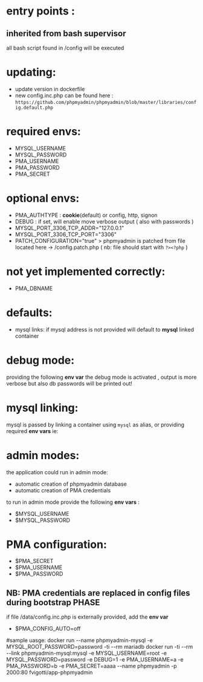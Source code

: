 
# entry points : 
## inherited from bash  supervisor
all bash script found in /config will be executed 

# updating:
- update version in dockerfile
- new config.inc.php can be found here : `https://github.com/phpmyadmin/phpmyadmin/blob/master/libraries/config.default.php`

# required envs:
- MYSQL_USERNAME
- MYSQL_PASSWORD
- PMA_USERNAME
- PMA_PASSWORD
- PMA_SECRET

# optional envs:
- PMA_AUTHTYPE : **cookie**(default) or config, http, signon
- DEBUG : if set, will enable move verbose output ( also with passwords ) 
- MYSQL_PORT_3306_TCP_ADDR="127.0.0.1"  
- MYSQL_PORT_3306_TCP_PORT="3306"  
- PATCH_CONFIGURATION="true" > phpmyadmin is patched from file located here -> /config.patch.php ( nb: file should start with `?><?php` )  
 
# not yet implemented correctly:
- PMA_DBNAME 
 
# defaults:
- mysql links: if mysql address is not provided will default to **mysql** linked container   
 
# debug mode:
providing the following **env var** the debug mode is activated , output is more verbose but also db passwords will be printed out!   


  
# mysql linking:
mysql is passed by linking a container using `mysql` as alias, or providing required **env vars** ie:  


# admin modes:  
the application could run in admin mode:  

 - automatic creation of phpmyadmin database  
 - automatic creation of PMA credentials  

to run in admin mode provide the following **env vars** :   

- $MYSQL_USERNAME     
- $MYSQL_PASSWORD     

# PMA configuration:
 
 - $PMA_SECRET 
 - $PMA_USERNAME 
 - $PMA_PASSWORD 

## NB: PMA credentials are replaced in config files during bootstrap PHASE
if file /data/config.inc.php is externally provided, add the **env var**

- $PMA_CONFIG_AUTO=off


#sample uasge:
docker run --name phpmyadmin-mysql -e MYSQL_ROOT_PASSWORD=password -ti --rm mariadb
docker run -ti --rm --link phpmyadmin-mysql:mysql -e MYSQL_USERNAME=root -e MYSQL_PASSWORD=password -e DEBUG=1 -e PMA_USERNAME=a -e PMA_PASSWORD=b -e PMA_SECRET=aaaa --name phpmyadmin -p 2000:80 fvigotti/app-phpmyadmin

